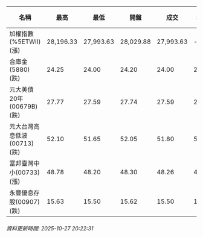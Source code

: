 | 名稱 | 最高 | 最低 | 開盤 | 成交 | 均價 | 成交金額(億) | 昨收 | 漲跌幅 | 漲跌 | 總量 | 昨量 | 振幅 |
| -------- | -------- | -------- | -------- |-------- | -------- | -------- |-------- |-------- |-------- | -------- | -------- |-------- |
|加權指數(%5ETWII) (漲)|28,196.33|27,993.63|28,029.88|27,993.63|-|5,489.85|27,532.26|1.68%|461.37|9,262,875|0|0.74%|
|合庫金(5880) (跌)|24.25|24.00|24.20|24.00|24.05|2.60|24.20|0.83%|0.20|10,828|5,445|1.03%|
|元大美債20年(00679B) (跌)|27.77|27.59|27.74|27.59|27.66|18.35|27.98|1.39%|0.39|66,329|32,914|0.64%|
|元大台灣高息低波(00713) (跌)|52.10|51.65|52.05|51.80|51.75|5.17|51.90|0.19%|0.10|9,989|5,874|0.87%|
|富邦臺灣中小(00733) (漲)|48.78|48.20|48.30|48.26|48.37|0.552|47.51|1.58%|0.75|1,140|827|1.22%|
|永豐優息存股(00907) (跌)|15.63|15.50|15.62|15.50|15.53|0.124|15.57|0.45%|0.07|799|1,194|0.83%|
###### 資料更新時間: 2025-10-27 20:22:31